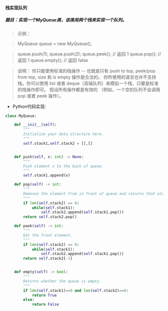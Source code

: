 #### 栈实现队列

##### 题目：实现一个MyQueue类，该类用两个栈来实现一个队列。


> 示例：

> MyQueue queue = new MyQueue();

> queue.push(1);
> queue.push(2);
> queue.peek();  // 返回 1
> queue.pop();   // 返回 1
> queue.empty(); // 返回 false

> 说明：
你只能使用标准的栈操作 -- 也就是只有 push to top, peek/pop from top, size 和 is empty 操作是合法的。
你所使用的语言也许不支持栈。你可以使用 list 或者 deque（双端队列）来模拟一个栈，只要是标准的栈操作即可。
假设所有操作都是有效的 （例如，一个空的队列不会调用 pop 或者 peek 操作）。

- Python代码实现:

```python
class MyQueue:

    def __init__(self):
        """
        Initialize your data structure here.
        """
        self.stack1,self.stack2 = [],[]


    def push(self, x: int) -> None:
        """
        Push element x to the back of queue.
        """
        self.stack1.append(x)

    def pop(self) -> int:
        """
        Removes the element from in front of queue and returns that element.
        """
        if len(self.stack2) == 0:
            while(self.stack1):
                self.stack2.append(self.stack1.pop())
        return self.stack2.pop()

    def peek(self) -> int:
        """
        Get the front element.
        """
        if len(self.stack2) == 0:
            while(self.stack1):
                self.stack2.append(self.stack1.pop())
        return self.stack2[-1]


    def empty(self) -> bool:
        """
        Returns whether the queue is empty.
        """
        if len(self.stack1)==0 and len(self.stack2)==0:
            return True
        else:
            return False

```

